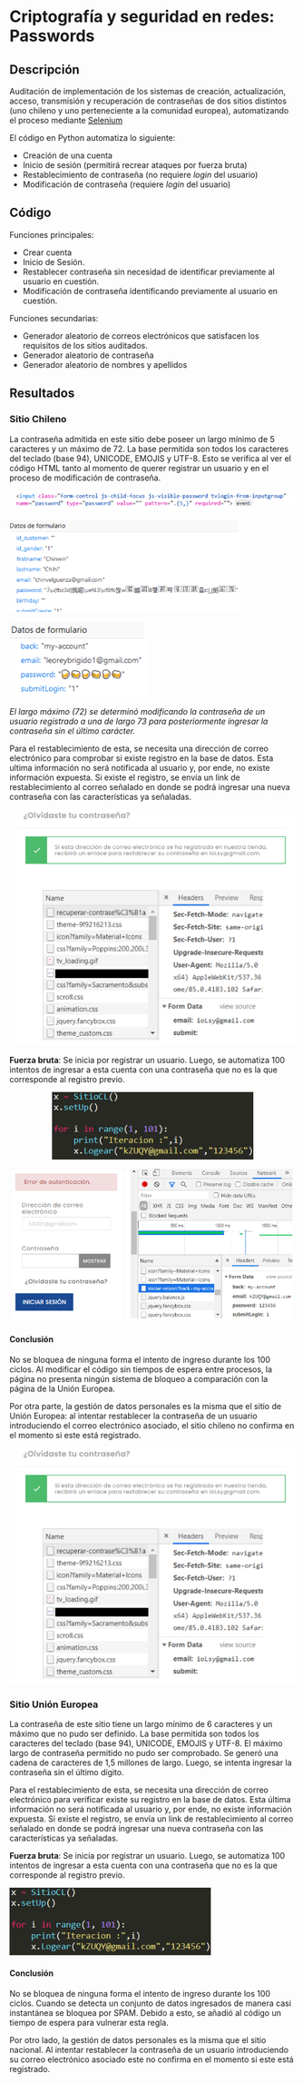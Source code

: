 # Criptografía y seguridad en redes: Passwords

## Descripción
Auditación de implementación de los sistemas de creación, actualización, acceso, transmisión y recuperación de contraseñas de dos sitios distintos (uno chileno y uno perteneciente a la comunidad europea), automatizando el proceso mediante [Selenium](https://www.selenium.dev/documentation/webdriver/)

El código en Python automatiza lo siguiente:

* Creación de una cuenta
* Inicio de sesión (permitirá recrear ataques por fuerza bruta)
* Restablecimiento de contraseña (no requiere *login* del usuario)
* Modificación de contraseña (requiere *login* del usuario)

## Código

Funciones principales:

* Crear cuenta
* Inicio de Sesión.
* Restablecer contraseña sin necesidad de identificar previamente al usuario en cuestión.
* Modificación de contraseña identificando previamente al usuario en cuestión.

Funciones secundarias:

* Generador aleatorio de correos electrónicos que satisfacen los requisitos de los sitios auditados.
* Generador aleatorio de contraseña
* Generador aleatorio de nombres y apellidos

## Resultados
### Sitio Chileno



La contraseña admitida en este sitio debe poseer un largo mínimo de 5 caracteres y un máximo de 72. La base permitida son todos los caracteres del teclado (base 94), UNICODE, EMOJIS y UTF-8. Esto se verifica al ver el código HTML tanto al momento de querer registrar un usuario y en el proceso de modificación de contraseña.

<p align="center">
<img src="images/largopw_chile.png" />
</p

<p align="center">
<img src="images/pw_chile1.png" />
</p
  
<p align="center">
<img src="images/pw_chile2.png" />
</p

_El largo máximo (72) se determinó modificando la contraseña de un usuario registrado a una de largo 73 para posteriormente ingresar la contraseña sin el último carácter._



Para el restablecimiento de esta, se necesita una dirección de correo electrónico para comprobar si existe registro en la base de datos. Esta ultima información no será notificada al usuario y, por ende, no existe información expuesta. Si existe el registro, se envía un link de restablecimiento al correo señalado en donde se podrá ingresar una nueva contraseña con las características ya señaladas.

<p align="center">
<img src="images/recuperarpw_chile.png" />
</p
  
**Fuerza bruta**: Se inicia por registrar un usuario. Luego, se automatiza 100 intentos de ingresar a esta cuenta con una contraseña que no es la que corresponde al registro previo.

<p align="center">
<img src="images/fbcode_chile.png" />
</p>
<p align="center">
<img src="images/fb_chile.png" />
</p>


#### Conclusión
No se bloquea de ninguna forma el intento de ingreso durante los 100 ciclos. Al modificar el código sin tiempos de espera entre procesos, la página no presenta ningún sistema de bloqueo a comparación con la página de la Unión Europea. 

Por otra parte, la gestión de datos personales es la misma que el sitio de Unión Europea: al intentar restablecer la contraseña de un usuario introduciendo el correo electrónico asociado, el sitio chileno no confirma en el momento si este está registrado.

<p align="center">
<img src="images/recuperarpw_chile.png" />
</p>

### Sitio Unión Europea
La contraseña de este sitio tiene un largo mínimo de 6 caracteres y un máximo que no pudo ser definido. La base permitida son todos los caracteres del teclado (base 94), UNICODE, EMOJIS y UTF-8. El máximo largo de contraseña permitido no pudo ser comprobado. Se generó una cadena de caracteres de 1,5 millones de largo. Luego, se intenta ingresar la contraseña sin el último dígito.

Para el restablecimiento de esta, se necesita una dirección de correo electrónico para verificar existe su registro en la base de datos. Esta última información no será notificada al usuario y, por ende, no existe información expuesta. Si existe el registro, se envía un link de restablecimiento al correo señalado en donde se podrá ingresar una nueva contraseña con las características ya señaladas.

**Fuerza bruta**: Se inicia por registrar un usuario. Luego, se automatiza 100 intentos de ingresar a esta cuenta con una contraseña que no es la que corresponde al registro previo.

![](images/fbcode_chile.png)

#### Conclusión
No se bloquea de ninguna forma el intento de ingreso durante los 100 ciclos. Cuando se detecta un conjunto de datos ingresados de manera casi instantánea se bloquea por SPAM. Debido a esto, se añadió al código un tiempo de espera para vulnerar esta regla.

Por otro lado, la gestión de datos personales es la misma que el sitio nacional. Al intentar restablecer la contraseña de un usuario introduciendo su correo electrónico asociado este no confirma en el momento si este está registrado.
